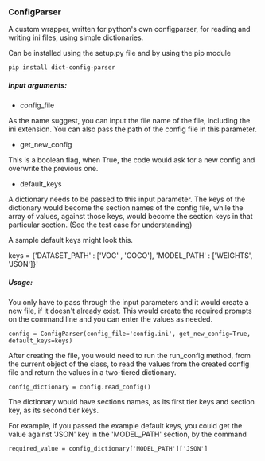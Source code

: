 ### ConfigParser
A custom wrapper, written for python's own configparser, for reading and writing ini files, using simple dictionaries.

Can be installed using the setup.py file and by using the pip module

    pip install dict-config-parser

##### Input arguments:


* config_file

As the name suggest, you can input the file name of the file, including the ini extension. 
You can also pass the path of the config file in this parameter.
  
* get_new_config 

This is a boolean flag, when True, the code would ask for a new config and overwrite the previous one.
  
* default_keys
  
A dictionary needs to be passed to this input parameter. The keys of the dictionary would become the section names of the config file, while the array of values, against those keys, would become the section keys in that particular section. (See the test case for understanding)
  
A sample default keys might look this.

keys = {'DATASET_PATH' : ['VOC' , 'COCO'],
        'MODEL_PATH'   : ['WEIGHTS', 'JSON']}'

                        
##### Usage:

You only have to pass through the input parameters and it would create a new file, if it doesn't already exist. 
This would create the required prompts on the command line and you can enter the values as needed.

    config = ConfigParser(config_file='config.ini', get_new_config=True, default_keys=keys)


After creating the file, you would need to run the run_config method, from the current object of the class, to read the values 
from the created config file and return the values in a two-tiered dictionary.

    config_dictionary = config.read_config()

The dictionary would have sections names, as its first tier keys and section key, as its second tier keys.
 
For example, if you passed the example default keys, you could get the value against 'JSON' key in the 'MODEL_PATH' section,
by the command 
 
    required_value = config_dictionary['MODEL_PATH']['JSON']
